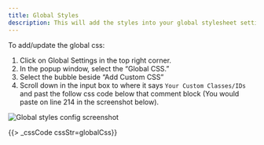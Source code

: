 ```yaml
---
title: Global Styles
description: This will add the styles into your global stylesheet settings.
---
```


To add/update the global css:

1. Click on Global Settings in the top right corner.
1. In the popup window, select the “Global CSS.”
1. Select the bubble beside “Add Custom CSS”
1. Scroll down in the input box to where it says `Your Custom Classes/IDs` and past the follow css code below that comment block (You would paste on line 214 in the screenshot below).

<img src="images/global-styles-config.png" class="img-md" alt="Global styles config screenshot"/>

{{> _cssCode cssStr=globalCss}}
